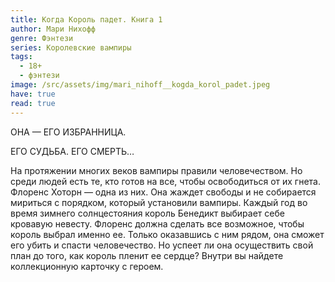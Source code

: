 ```yaml
---
title: Когда Король падет. Книга 1
author: Мари Нихофф
genre: Фэнтези
series: Королевские вампиры
tags:
  - 18+
  - фэнтези
image: /src/assets/img/mari_nihoff__kogda_korol_padet.jpeg
have: true
read: true
---
```

ОНА — ЕГО ИЗБРАННИЦА. 

ЕГО СУДЬБА. ЕГО СМЕРТЬ… 

На протяжении многих веков вампиры правили человечеством. Но среди людей есть те, кто готов на все, чтобы освободиться от их гнета. Флоренс Хоторн — одна из них. Она жаждет свободы и не собирается мириться с порядком, который установили вампиры. Каждый год во время зимнего солнцестояния король Бенедикт выбирает себе кровавую невесту. Флоренс должна сделать все возможное, чтобы король выбрал именно ее. Только оказавшись с ним рядом, она сможет его убить и спасти человечество. Но успеет ли она осуществить свой план до того, как король пленит ее сердце? Внутри вы найдете коллекционную карточку с героем.
